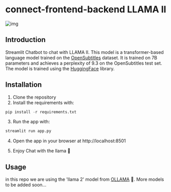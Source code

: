 # connect-frontend-backend LLAMA II

![img](https://eu-images.contentstack.com/v3/assets/blt6b0f74e5591baa03/blt98d8a946b63c9b5f/64b7170ab314c94aa481d8c3/Untitled_design_(1).jpg)

## Introduction
Streamlit Chatbot to chat with LLAMA II. This model is a transformer-based language model trained on the [OpenSubtitles](http://opus.nlpl.eu/OpenSubtitles-v2018.php) dataset. It is trained on 7B parameters and achieves a perplexity of 9.3 on the OpenSubtitles test set. The model is trained using the [HuggingFace](https://huggingface.co/) library.



## Installation
1. Clone the repository
2. Install the requirements with:
```python
pip install -r requirements.txt
```
3. Run the app with:
```python
streamlit run app.py
```
4. Open the app in your browser at http://localhost:8501

5. Enjoy Chat with the llama 🦙

## Usage
in this repo we are using the 'llama 2' model from [OLLAMA](https://github.com/jmorganca/ollama) 🦙. More models to be added soon...
